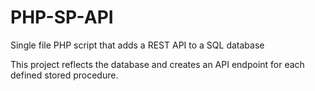 # PHP-SP-API

Single file PHP script that adds a REST API to a SQL database

This project reflects the database and creates an API endpoint for each defined stored procedure.
